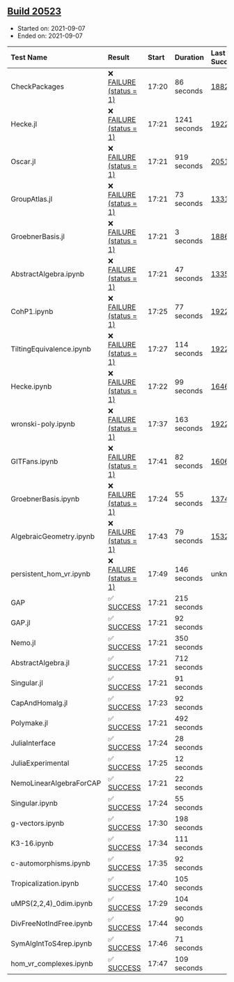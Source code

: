 ## [Build 20523](https://oscarci.mathematik.uni-kl.de/job/oscar/20523/)

* Started on: 2021-09-07
* Ended on: 2021-09-07

| Test Name    | Result | Start | Duration | Last Success | First Failure |
|:-------------|:-------|:------|:---------|:-------------|:--------------|
| CheckPackages | ❌ [FAILURE (status = 1)](https://oscarci.mathematik.uni-kl.de/job/oscar/20523/artifact/logs/build-20523/CheckPackages.log) | 17:20 | 86 seconds | [18822](https://oscarci.mathematik.uni-kl.de/job/oscar/18822/) | [18823](https://oscarci.mathematik.uni-kl.de/job/oscar/18823/) |
| Hecke.jl | ❌ [FAILURE (status = 1)](https://oscarci.mathematik.uni-kl.de/job/oscar/20523/artifact/logs/build-20523/Hecke.jl.log) | 17:21 | 1241 seconds | [19222](https://oscarci.mathematik.uni-kl.de/job/oscar/19222/) | [20152](https://oscarci.mathematik.uni-kl.de/job/oscar/20152/) |
| Oscar.jl | ❌ [FAILURE (status = 1)](https://oscarci.mathematik.uni-kl.de/job/oscar/20523/artifact/logs/build-20523/Oscar.jl.log) | 17:21 | 919 seconds | [20519](https://oscarci.mathematik.uni-kl.de/job/oscar/20519/) | [20520](https://oscarci.mathematik.uni-kl.de/job/oscar/20520/) |
| GroupAtlas.jl | ❌ [FAILURE (status = 1)](https://oscarci.mathematik.uni-kl.de/job/oscar/20523/artifact/logs/build-20523/GroupAtlas.jl.log) | 17:21 | 73 seconds | [13311](https://oscarci.mathematik.uni-kl.de/job/oscar/13311/) | [13312](https://oscarci.mathematik.uni-kl.de/job/oscar/13312/) |
| GroebnerBasis.jl | ❌ [FAILURE (status = 1)](https://oscarci.mathematik.uni-kl.de/job/oscar/20523/artifact/logs/build-20523/GroebnerBasis.jl.log) | 17:21 | 3 seconds | [18864](https://oscarci.mathematik.uni-kl.de/job/oscar/18864/) | [18865](https://oscarci.mathematik.uni-kl.de/job/oscar/18865/) |
| AbstractAlgebra.ipynb | ❌ [FAILURE (status = 1)](https://oscarci.mathematik.uni-kl.de/job/oscar/20523/artifact/logs/build-20523/AbstractAlgebra.ipynb.log) | 17:21 | 47 seconds | [13355](https://oscarci.mathematik.uni-kl.de/job/oscar/13355/) | [13356](https://oscarci.mathematik.uni-kl.de/job/oscar/13356/) |
| CohP1.ipynb | ❌ [FAILURE (status = 1)](https://oscarci.mathematik.uni-kl.de/job/oscar/20523/artifact/logs/build-20523/CohP1.ipynb.log) | 17:25 | 77 seconds | [19222](https://oscarci.mathematik.uni-kl.de/job/oscar/19222/) | [20152](https://oscarci.mathematik.uni-kl.de/job/oscar/20152/) |
| TiltingEquivalence.ipynb | ❌ [FAILURE (status = 1)](https://oscarci.mathematik.uni-kl.de/job/oscar/20523/artifact/logs/build-20523/TiltingEquivalence.ipynb.log) | 17:27 | 114 seconds | [19222](https://oscarci.mathematik.uni-kl.de/job/oscar/19222/) | [20152](https://oscarci.mathematik.uni-kl.de/job/oscar/20152/) |
| Hecke.ipynb | ❌ [FAILURE (status = 1)](https://oscarci.mathematik.uni-kl.de/job/oscar/20523/artifact/logs/build-20523/Hecke.ipynb.log) | 17:22 | 99 seconds | [16463](https://oscarci.mathematik.uni-kl.de/job/oscar/16463/) | [16464](https://oscarci.mathematik.uni-kl.de/job/oscar/16464/) |
| wronski-poly.ipynb | ❌ [FAILURE (status = 1)](https://oscarci.mathematik.uni-kl.de/job/oscar/20523/artifact/logs/build-20523/wronski-poly.ipynb.log) | 17:37 | 163 seconds | [19222](https://oscarci.mathematik.uni-kl.de/job/oscar/19222/) | [20152](https://oscarci.mathematik.uni-kl.de/job/oscar/20152/) |
| GITFans.ipynb | ❌ [FAILURE (status = 1)](https://oscarci.mathematik.uni-kl.de/job/oscar/20523/artifact/logs/build-20523/GITFans.ipynb.log) | 17:41 | 82 seconds | [16068](https://oscarci.mathematik.uni-kl.de/job/oscar/16068/) | [16069](https://oscarci.mathematik.uni-kl.de/job/oscar/16069/) |
| GroebnerBasis.ipynb | ❌ [FAILURE (status = 1)](https://oscarci.mathematik.uni-kl.de/job/oscar/20523/artifact/logs/build-20523/GroebnerBasis.ipynb.log) | 17:24 | 55 seconds | [13748](https://oscarci.mathematik.uni-kl.de/job/oscar/13748/) | [13749](https://oscarci.mathematik.uni-kl.de/job/oscar/13749/) |
| AlgebraicGeometry.ipynb | ❌ [FAILURE (status = 1)](https://oscarci.mathematik.uni-kl.de/job/oscar/20523/artifact/logs/build-20523/AlgebraicGeometry.ipynb.log) | 17:43 | 79 seconds | [15322](https://oscarci.mathematik.uni-kl.de/job/oscar/15322/) | [15323](https://oscarci.mathematik.uni-kl.de/job/oscar/15323/) |
| persistent_hom_vr.ipynb | ❌ [FAILURE (status = 1)](https://oscarci.mathematik.uni-kl.de/job/oscar/20523/artifact/logs/build-20523/persistent_hom_vr.ipynb.log) | 17:49 | 146 seconds | unknown | unknown |
| GAP | ✅ [SUCCESS](https://oscarci.mathematik.uni-kl.de/job/oscar/20523/artifact/logs/build-20523/GAP.log) | 17:21 | 215 seconds |  |  |
| GAP.jl | ✅ [SUCCESS](https://oscarci.mathematik.uni-kl.de/job/oscar/20523/artifact/logs/build-20523/GAP.jl.log) | 17:21 | 92 seconds |  |  |
| Nemo.jl | ✅ [SUCCESS](https://oscarci.mathematik.uni-kl.de/job/oscar/20523/artifact/logs/build-20523/Nemo.jl.log) | 17:21 | 350 seconds |  |  |
| AbstractAlgebra.jl | ✅ [SUCCESS](https://oscarci.mathematik.uni-kl.de/job/oscar/20523/artifact/logs/build-20523/AbstractAlgebra.jl.log) | 17:21 | 712 seconds |  |  |
| Singular.jl | ✅ [SUCCESS](https://oscarci.mathematik.uni-kl.de/job/oscar/20523/artifact/logs/build-20523/Singular.jl.log) | 17:21 | 91 seconds |  |  |
| CapAndHomalg.jl | ✅ [SUCCESS](https://oscarci.mathematik.uni-kl.de/job/oscar/20523/artifact/logs/build-20523/CapAndHomalg.jl.log) | 17:23 | 92 seconds |  |  |
| Polymake.jl | ✅ [SUCCESS](https://oscarci.mathematik.uni-kl.de/job/oscar/20523/artifact/logs/build-20523/Polymake.jl.log) | 17:21 | 492 seconds |  |  |
| JuliaInterface | ✅ [SUCCESS](https://oscarci.mathematik.uni-kl.de/job/oscar/20523/artifact/logs/build-20523/JuliaInterface.log) | 17:24 | 28 seconds |  |  |
| JuliaExperimental | ✅ [SUCCESS](https://oscarci.mathematik.uni-kl.de/job/oscar/20523/artifact/logs/build-20523/JuliaExperimental.log) | 17:25 | 12 seconds |  |  |
| NemoLinearAlgebraForCAP | ✅ [SUCCESS](https://oscarci.mathematik.uni-kl.de/job/oscar/20523/artifact/logs/build-20523/NemoLinearAlgebraForCAP.log) | 17:21 | 22 seconds |  |  |
| Singular.ipynb | ✅ [SUCCESS](https://oscarci.mathematik.uni-kl.de/job/oscar/20523/artifact/logs/build-20523/Singular.ipynb.log) | 17:24 | 55 seconds |  |  |
| g-vectors.ipynb | ✅ [SUCCESS](https://oscarci.mathematik.uni-kl.de/job/oscar/20523/artifact/logs/build-20523/g-vectors.ipynb.log) | 17:30 | 198 seconds |  |  |
| K3-16.ipynb | ✅ [SUCCESS](https://oscarci.mathematik.uni-kl.de/job/oscar/20523/artifact/logs/build-20523/K3-16.ipynb.log) | 17:34 | 111 seconds |  |  |
| c-automorphisms.ipynb | ✅ [SUCCESS](https://oscarci.mathematik.uni-kl.de/job/oscar/20523/artifact/logs/build-20523/c-automorphisms.ipynb.log) | 17:35 | 92 seconds |  |  |
| Tropicalization.ipynb | ✅ [SUCCESS](https://oscarci.mathematik.uni-kl.de/job/oscar/20523/artifact/logs/build-20523/Tropicalization.ipynb.log) | 17:40 | 105 seconds |  |  |
| uMPS(2,2,4)_0dim.ipynb | ✅ [SUCCESS](https://oscarci.mathematik.uni-kl.de/job/oscar/20523/artifact/logs/build-20523/uMPS-2-2-4-_0dim.ipynb.log) | 17:29 | 104 seconds |  |  |
| DivFreeNotIndFree.ipynb | ✅ [SUCCESS](https://oscarci.mathematik.uni-kl.de/job/oscar/20523/artifact/logs/build-20523/DivFreeNotIndFree.ipynb.log) | 17:44 | 90 seconds |  |  |
| SymAlgIntToS4rep.ipynb | ✅ [SUCCESS](https://oscarci.mathematik.uni-kl.de/job/oscar/20523/artifact/logs/build-20523/SymAlgIntToS4rep.ipynb.log) | 17:46 | 71 seconds |  |  |
| hom_vr_complexes.ipynb | ✅ [SUCCESS](https://oscarci.mathematik.uni-kl.de/job/oscar/20523/artifact/logs/build-20523/hom_vr_complexes.ipynb.log) | 17:47 | 109 seconds |  |  |
